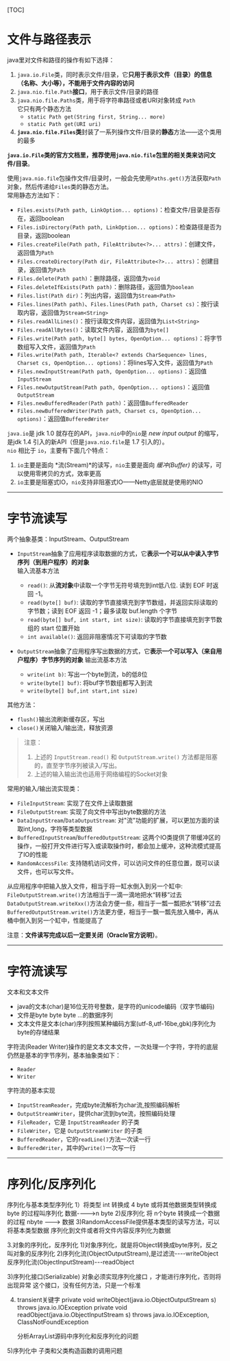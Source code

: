 [TOC]

# 文件与路径表示
java里对文件和路径的操作有如下选择：
1. `java.io.File`类，同时表示文件/目录，它**只用于表示文件（目录）的信息（名称、大小等），不能用于文件内容的访问**
2. `java.nio.file.Path`**接口**，用于表示文件/目录的路径
3. `java.nio.file.Paths`类，用于将字符串路径或者URI对象转成 `Path`   
   它只有两个静态方法
   + `static Path get(String first, String... more)`
   + `static Path get(URI uri)`
4. **`java.nio.file.Files`类**封装了一系列操作文件/目录的**静态**方法——这个类用的最多

**`java.io.File`类的官方文档里，推荐使用`java.nio.file`包里的相关类来访问文件/目录**。

使用`java.nio.file`包操作文件/目录时，一般会先使用`Paths.get()`方法获取`Path`对象，然后传递给`Files`类的静态方法。   
常用静态方法如下：
+ `Files.exists(Path path, LinkOption... options)`：检查文件/目录是否存在，返回boolean
+ `Files.isDirectory(Path path, LinkOption... options)`：检查路径是否为目录，返回boolean
+ `Files.createFile(Path path, FileAttribute<?>... attrs)`：创建文件，返回值为`Path`
+ `Files.createDirectory(Path dir, FileAttribute<?>... attrs)`：创建目录，返回值为`Path`
+ `Files.delete(Path path)`：删除路径，返回值为`void`
+ `Files.deleteIfExists(Path path)`：删除路径，返回值为`boolean`
+ `Files.list(Path dir)`：列出内容，返回值为`Stream<Path>`
+ `Files.lines(Path path)`、`Files.lines(Path path, Charset cs)`：按行读取内容，返回值为`Stream<String>`
+ `Files.readAllLines()`：按行读取文件内容，返回值为`List<String>`
+ `Files.readAllBytes()`：读取文件内容，返回值为`byte[]`
+ `Files.write(Path path, byte[] bytes, OpenOption... options)`：将字节数组写入文件，返回值为`Path`
+ `Files.write(Path path, Iterable<? extends CharSequence> lines, Charset cs, OpenOption... options)`：将lines写入文件，返回值为`Path`
+ `Files.newInputStream(Path path, OpenOption... options)`：返回值`InputStream`
+ `Files.newOutputStream(Path path, OpenOption... options)`：返回值`OutputStream`
+ `Files.newBufferedReader(Path path)`：返回值`BufferedReader`
+ `Files.newBufferedWriter(Path path, Charset cs, OpenOption... options)`：返回值`BufferedWriter`

`java.io`是 jdk 1.0 就存在的API，`java.nio`中的`nio`是 *new input output* 的缩写，是jdk 1.4 引入的新API（但是`java.nio.file`是 1.7 引入的）。   
`nio` 相比于 `io`，主要有下面几个特点：
1. `io`主要是面向 *流(Stream)*的读写，`nio`主要是面向 *缓冲(Buffer)* 的读写，可以使用零拷贝的方式，效率更高
2. `io`主要是阻塞式IO，`nio`支持非阻塞式IO——Netty底层就是使用的NIO

-----------------------------------------

# 字节流读写

两个抽象基类：InputStream、OutputStream
+ `InputStream`抽象了应用程序读取数据的方式，它**表示一个可以从中读入字节序列（到用户程序）的对象**   
  输入流基本方法
  + `read()`: 从**流对象**中读取一个字节无符号填充到int低八位. 读到 EOF 时返回 -1。
  + `read(byte[] buf)`: 读取的字节直接填充到字节数组，并返回实际读取的字节数；读到 EOF 返回 -1；最多读取 buf.length 个字节
  + `read(byte[] buf, int start, int size)`: 读取的字节直接填充到字节数组的 start 位置开始
  + `int available()`: 返回非阻塞情况下可读取的字节数

+ `OutputStream`抽象了应用程序写出数据的方式，它**表示一个可以写入（来自用户程序）字节序列的对象**
  输出流基本方法
  + `write(int b)`: 写出一个byte到流，b的低8位
  + `write(byte[] buf)`: 将buf字节数组都写入到流
  + `write(byte[] buf,int start,int size)`

其他方法：
+ `flush()`输出流刷新缓存区，写出
+ `close()`关闭输入/输出流，释放资源

> 注意：
> 1. 上述的 `InputStream.read()` 和 `OutputStream.write()` 方法都是阻塞的，直至字节序列被读入/写出。
> 2. 上述的输入输出流也适用于网络编程的Socket对象

常用的输入/输出流实现类：
+ `FileInputStream`: 实现了在文件上读取数据
+ `FileOutputStream`: 实现了向文件中写出byte数据的方法
+ `DataInputStream`/`DataOutputStream`: 对"流"功能的扩展，可以更加方面的读取int,long，字符等类型数据
+ `BufferedInputStream`/`BufferedOutputStream`: 这两个IO类提供了带缓冲区的操作，一般打开文件进行写入或读取操作时，都会加上缓冲，这种流模式提高了IO的性能
+ `RandomAccessFile`: 支持随机访问文件，可以访问文件的任意位置，既可以读文件，也可以写文件。

从应用程序中把输入放入文件，相当于将一缸水倒入到另一个缸中:
`FileOutputStream.write()`方法相当于一滴一滴地把水“转移”过去
`DataOutputStream.writeXxx()`方法会方便一些，相当于一瓢一瓢把水“转移”过去
`BufferedOutputStream.write()`方法更方便，相当于一飘一瓢先放入桶中，再从桶中倒入到另一个缸中，性能提高了

注意：**文件读写完成以后一定要关闭（Oracle官方说明）**。

-----------------------------------------

# 字符流读写
文本和文本文件   
+ java的文本(char)是16位无符号整数，是字符的unicode编码（双字节编码)
+ 文件是byte byte byte ...的数据序列 
+ 文本文件是文本(char)序列按照某种编码方案(utf-8,utf-16be,gbk)序列化为byte的存储结果

字符流(Reader Writer)操作的是文本文本文件，一次处理一个字符，字符的底层仍然是基本的字节序列，基本抽象类如下：
+ `Reader`
+ `Writer`

字符流的基本实现
+ `InputStreamReader`，完成byte流解析为char流,按照编码解析
+ `OutputStreamWriter`，提供char流到byte流，按照编码处理
+ `FileReader`，它是 `InputStreamReader` 的子类
+ `FileWriter`，它是 `OutputStreamWriter` 的子类
+ `BufferedReader`，它的`readLine()`方法一次读一行
+ `BufferedWriter`，其中的`write()`一次写一行

-----------------------------------------

# 序列化/反序列化

序列化与基本类型序列化
1）将类型 int 转换成 4 byte 或将其他数据类型转换成 byte 的过程叫序列化
数据---->n byte
2)反序列化
将 n个byte 转换成一个数据的过程
nbyte ---> 数据
3)RandomAccessFile提供基本类型的读写方法，可以将基本类型数据
序列化到文件或者将文件内容反序列化为数据

3.对象的序列化，反序列化
1)对象序列化，就是将Object转换成byte序列，反之叫对象的反序列化
2)序列化流(ObjectOutputStream),是过滤流----writeObject
反序列化流(ObjectInputStream)---readObject

3)序列化接口(Serializable)
对象必须实现序列化接口 ，才能进行序列化，否则将出现异常
这个接口，没有任何方法，只是一个标准

4) transient关键字
   private void writeObject(java.io.ObjectOutputStream s)
   throws java.io.IOException
   private void readObject(java.io.ObjectInputStream s)
   throws java.io.IOException, ClassNotFoundException

   分析ArrayList源码中序列化和反序列化的问题

5)序列化中 子类和父类构造函数的调用问题

